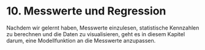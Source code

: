 # 10. Messwerte und Regression

Nachdem wir gelernt haben, Messwerte einzulesen, statistische Kennzahlen zu
berechnen und die Daten zu visualisieren, geht es in diesem Kapitel darum, eine
Modellfunktion an die Messwerte anzupassen.
